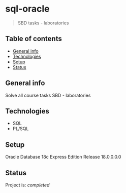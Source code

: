 # sql-oracle
> SBD tasks - laboratories

## Table of contents
* [General info](#general-info)
* [Technologies](#technologies)
* [Setup](#setup)
* [Status](#status)

## General info
Solve all course tasks SBD - laboratories

## Technologies
* SQL
* PL/SQL 

## Setup
Oracle Database 18c Express Edition Release 18.0.0.0.0

## Status
Project is: _completed_

